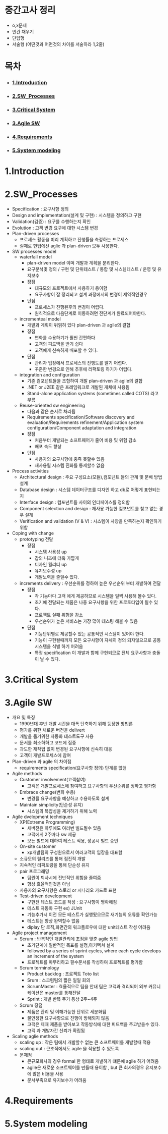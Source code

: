 # 중간고사 정리
- o,x문제
- 빈칸 채우기
- 단답형
- 서술형 (어떤것과 어떤것의 차이를 서술하라 1,2줄)
# 목차
  - ### [1.Introduction](#1introduction)
  - ### [2.SW_Processes](#2sw_processes)
  - ### [3.Critical System](#3critical-system)
  - ### [3.Agile SW](#3agile-sw)
  - ### [4.Requirements](#4requirements)  
  - ### [5.System modeling](#5system-modeling)  
# 1.Introduction

# 2.SW_Processes
  - Specification : 요구사항 정의
  - Design and implementation(설계 및 구현) : 시스템을 정의하고 구현
  - Validation(검증) : 요구를 수행하는지 확인
  - Evolution : 고객 변경 요구에 대한 시스템 변경
  - Plan-driven processes
    - 프로세스 활동을 미리 계획하고 진행률을 측정하는 프로세스
    - 실제로 현업에선 aglie 과 plan-driven 모두 사용한다.
  - SW processes model
    - waterfall model
      - plan-driven model 이며 개발과 계획을 분리한다.
      - 요구분석및 정의 / 구현 및 단위테스트 / 통합 및 시스템테스트 / 운영 및 유지보수
      - 장점
        - 대규모의 프로젝트에서 사용하기 용이함
        - 요구사항이 잘 정리되고 설계 과정에서의 변경이 제약적인경우
      - 단점
        - 프로세스가 진행된후의 변경이 어렵다.
        - 원칙적으로 다음단계로 이동하려면 전단계가 완료되어야한다.
    - incrementeal model
      - 개발과 계획이 뒤얽혀 있다 plan-driven 과 agile의 결합
      - 장점
        - 변화를 수용하기가 훨씬 간편하다
        - 고객의 피드백을 받기 쉽다
        - 고객에게 신속하게 배포할 수 있다.
      - 단점
        - 관리자 입장에서 프로세스의 진행도를 알기 어렵다.
        - 꾸준한 변경으로 인해 추후에 리팩토링 하기가 어렵다.
    - integration and configuration
      - 기존 컴포넌트들을 조합하여 개발 plan-driven 과 agile의 결합
      - .NET or J2EE 같은 프레임워크로 개발된 개체에 사용됨
      - Stand-alone application systems (sometimes called COTS) 라고 부름
    - Reuse-oriented sw engineering
      - 다음과 같은 순서로 처리됨
      - Requirements specification/Software discovery and evaluation/Requirements refinement/Application system configuration/Component adaptation and integration
      - 장점
        - 처음부터 개발되는 소프트웨어가 줄어 비용 및 위험 감소
        - 배포 속도 향상
      - 단점
        - 사용자의 요구사항에 충족 못할수 있음
        - 재사용될 시스템 진화를 통제할수 없음    
  - Process activities
    - Architectural design : 주요 구성요소(모듈),컴포넌트 들의 관계 및 분배 방법 설계
    - Database design : 시스템 데이터구조를 디자인 하고 db로 어떻게 표현되는지
    - Interface design : 컴포넌트들 사이의 인터페이스를 정의함
    - Component selection and design : 재사용 가능한 컴포넌트를 찾고 없는 경우 설계
    - Verification and validation (V & V) : 시스템이 사양을 만족하는지 확인하기위함
  - Coping with change
    - prototyping 전달
      - 장점
        - 시스템 사용성 up
        - 갑의 니즈에 더욱 가깝게
        - 디자인 퀄리티 up
        - 유지보수성 up
        - 개발노력을 줄일수 있다.
    - increments delivery :  우선순위를 정하여 높은 우선순위 부터 개발하여 전달
      - 장점
        - 각 기능마다 고객 에게 제공하므로 시스템을 일찍 사용해 볼수 있다.
        - 초기에 전달되는 제품은 나중 요구사항을 위한 프로토타입이 될수 있다.
        - 프로젝트 실패 위험을 감소
        - 우선순위가 높은 서비스는 가장 많이 테스팅 해볼 수 있음
      - 단점
        - 기능단위별로 제공할수 있는 공통적인 시스템이 있어야 한다.
        - 기능이 구현될때까지 모든 요구사항이 자세히 정의 되자않으므로 공통 시스템을 식별 하기 어려움
        - 특정 specification 이 개발과 함께 구현되므로 전체 요구사항과 충돌이 날 수 있다.
# 3.Critical System
  
# 3.Agile SW
  - 개요 및 특징
    - 1990년대 후반 개발 시간을 대폭 단축하기 위해 등장한 방법론
    - 평가를 위한 새로운 버전을 delivert
    - 개발을 돕기위한 자동화 테스트도구 사용
    - 문서를 최소하하고 코드에 집중
    - 과도한 재작업 없이 변경된 요구사항에 신속히 대응
    - 고객이 개발프로세스에 참여
  - Plan-driven 과 agile 의 차이점
    - requirements specification(요구사항 정의) 단계를 없앰
  - Agile methods
    - Customer involvement(고객참여)
      - 고객은 개발프로세스에 참여하고 요구사항의 우선순위를 정하고 평가함
    - Embrace change(변화 수용)
      - 변경될 요구사항을 예상하고 수용하도록 설계
    - Maintain simplicity(단순성 유지)
      - 시스템의 복잡성을 제거하기 위해 노력
  - Agile dvelopment techniques
    - XP(Extreme Programming)
      - 새버전은 하루에도 여러번 빌드될수 있음
      - 고객에게 2주마다 sw 제공
      - 모든 빌드에 대하여 테스트 적용, 성공시 빌드 승인
    - On-site customer
      - xp개발팀의 구성원으로서 여러고객의 입장을 대표함
    - 소규모의 릴리즈를 통해 점진적 개발
    - 지속적인 리팩토링을 통해 단순성 유지
    - pair 프로그래밍
      - 팀원이 퇴사시에 전반적인 위험을 줄여줌
      - 항상 효율적인것은 아님
    - 사용자의 요구사항은 스토리 or 시나리오 카드로 표현
    - Test-driven development
      - 구현전 테스트 코드를 작성 : 요구사항이 명확해짐
      - 테스트 자동화 구현 ex) JUnit
      - 기능추가시 이전 모든 테스트가 실행됬으므로 새기능의 오류를 확인가능
      - 테스트는 항상 완벽할수 없음
      - diplay 단 로직,화면간의 워크플로우에 대한 unit테스트 작성 어려움
  - Agile project management
    - Scrum : 반복적인 개발관리에 초점을 맞춘 agile 방법
      - 초기단계에 일반적인 목표를 설정,아키텍쳐 설계
      - followed by a series of sprint cycles, where each cycle develops an increment of the system
      - 프로젝트를 마무리하고 필수문서를 작성하여 프로젝트를 평가함
    - Scrum terminology
      - Product backlog : 프로젝트 Toto list
      - Srum : 스크럼팀의 짧은 일일 회의
      - ScrumMaster : 효율적으로 팀을 안내 팀은 고객과 격리되어 외부 커뮤니케이션은 master를 통해전달
      - Sprint : 개발 반복 주기 통상 2주~4주
    - Scrum 장점
      - 제품은 관리 및 이해가능한 단위로 세분화됨
      - 불안정한 요구사항으로 진행이 방해되지 않음
      - 고객은 제때 제품을 받아보고 작동방식에 대한 피드백을 주고받을수 있다.
      - 고객 과 개발자간 신뢰가 확립됨
  - Scaling aglie methods 
    - scaling up : 작은 팀에서 개발할수 없는 큰 소프트웨어를 개발할때 적용
    - scaling out : 큰조직에서도 agile 을 적용할 수 있도록
    - 문제점
      - 큰규모회사의 경우 formal 한 형태로 개발하기 떄문에 agile 하기 어려움
      - agile은 새로운 소프트웨어를 만들때 용이함 , but 큰 회사의경우 유지보수에 많은 비용을 사용
      - 문서부족으로 유지보수가 어려움
# 4.Requirements

# 5.System modeling